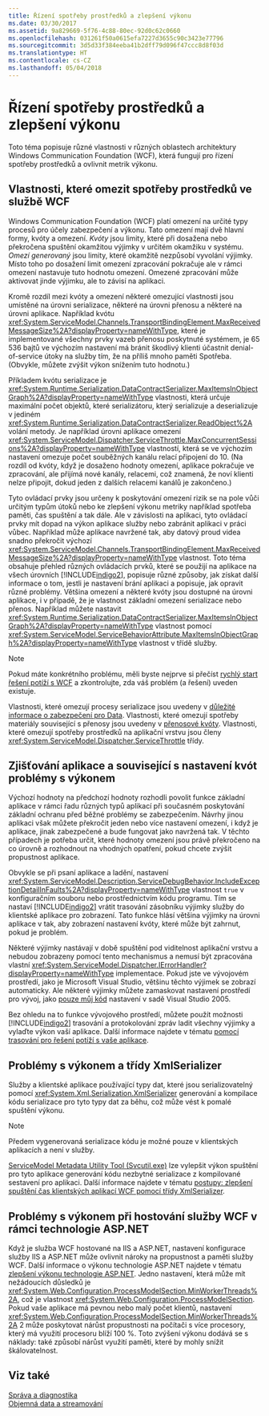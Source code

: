 ```yaml
---
title: Řízení spotřeby prostředků a zlepšení výkonu
ms.date: 03/30/2017
ms.assetid: 9a829669-5f76-4c88-80ec-92d0c62c0660
ms.openlocfilehash: 031261f50a0615efa7227d3655c90c3423e77796
ms.sourcegitcommit: 3d5d33f384eeba41b2dff79d096f47ccc8d8f03d
ms.translationtype: HT
ms.contentlocale: cs-CZ
ms.lasthandoff: 05/04/2018
---
```

# <a name="controlling-resource-consumption-and-improving-performance"></a>Řízení spotřeby prostředků a zlepšení výkonu
Toto téma popisuje různé vlastnosti v různých oblastech architektury Windows Communication Foundation (WCF), která fungují pro řízení spotřeby prostředků a ovlivnit metrik výkonu.  
  
## <a name="properties-that-constrain-resource-consumption-in-wcf"></a>Vlastnosti, které omezit spotřeby prostředků ve službě WCF  
 Windows Communication Foundation (WCF) platí omezení na určité typy procesů pro účely zabezpečení a výkonu. Tato omezení mají dvě hlavní formy, kvóty a omezení. *Kvóty* jsou limity, které při dosažena nebo překročena spuštění okamžitou výjimky v určitém okamžiku v systému. *Omezí generovaný* jsou limity, které okamžitě nezpůsobí vyvolání výjimky. Místo toho po dosažení limit omezení zpracování pokračuje ale v rámci omezení nastavuje tuto hodnotu omezení. Omezené zpracování může aktivovat jinde výjimku, ale to závisí na aplikaci.  
  
 Kromě rozdíl mezi kvóty a omezení některé omezující vlastnosti jsou umístěné na úrovni serializace, některé na úrovni přenosu a některé na úrovni aplikace. Například kvótu <xref:System.ServiceModel.Channels.TransportBindingElement.MaxReceivedMessageSize%2A?displayProperty=nameWithType>, které je implementované všechny prvky vazeb přenosu poskytnuté systémem, je 65 536 bajtů ve výchozím nastavení má bránit škodlivý klienti účastnit denial-of-service útoky na služby tím, že na příliš mnoho paměti Spotřeba. (Obvykle, můžete zvýšit výkon snížením tuto hodnotu.)  
  
 Příkladem kvótu serializace je <xref:System.Runtime.Serialization.DataContractSerializer.MaxItemsInObjectGraph%2A?displayProperty=nameWithType> vlastnosti, která určuje maximální počet objektů, které serializátoru, který serializuje a deserializuje v jediném <xref:System.Runtime.Serialization.DataContractSerializer.ReadObject%2A> volání metody. Je například úrovni aplikace omezení <xref:System.ServiceModel.Dispatcher.ServiceThrottle.MaxConcurrentSessions%2A?displayProperty=nameWithType> vlastností, která se ve výchozím nastavení omezuje počet souběžných kanálu relací připojení do 10. (Na rozdíl od kvóty, když je dosaženo hodnoty omezení, aplikace pokračuje ve zpracování, ale přijímá nové kanály, relacemi, což znamená, že noví klienti nelze připojit, dokud jeden z dalších relacemi kanálů je zakončeno.)  
  
 Tyto ovládací prvky jsou určeny k poskytování omezení rizik se na pole vůči určitým typům útoků nebo ke zlepšení výkonu metriky například spotřeba paměti, čas spuštění a tak dále. Ale v závislosti na aplikaci, tyto ovládací prvky mít dopad na výkon aplikace služby nebo zabránit aplikaci v práci vůbec. Například může aplikace navržené tak, aby datový proud videa snadno překročit výchozí <xref:System.ServiceModel.Channels.TransportBindingElement.MaxReceivedMessageSize%2A?displayProperty=nameWithType> vlastnost. Toto téma obsahuje přehled různých ovládacích prvků, které se použijí na aplikace na všech úrovních [!INCLUDE[indigo2](../../../includes/indigo2-md.md)], popisuje různé způsoby, jak získat další informace o tom, jestli je nastavení brání aplikaci a popisuje, jak opravit různé problémy. Většina omezení a některé kvóty jsou dostupné na úrovni aplikace, i v případě, že je vlastnost základní omezení serializace nebo přenos. Například můžete nastavit <xref:System.Runtime.Serialization.DataContractSerializer.MaxItemsInObjectGraph%2A?displayProperty=nameWithType> vlastnost pomocí <xref:System.ServiceModel.ServiceBehaviorAttribute.MaxItemsInObjectGraph%2A?displayProperty=nameWithType> vlastnost v třídě služby.  
  
> [!NOTE]
>  Pokud máte konkrétního problému, měli byste nejprve si přečíst [rychlý start řešení potíží s WCF](../../../docs/framework/wcf/wcf-troubleshooting-quickstart.md) a zkontrolujte, zda váš problém (a řešení) uveden existuje.  
  
 Vlastnosti, které omezují procesy serializace jsou uvedeny v [důležité informace o zabezpečení pro Data](../../../docs/framework/wcf/feature-details/security-considerations-for-data.md). Vlastnosti, které omezují spotřeby materiály související s přenosy jsou uvedeny v [přenosové kvóty](../../../docs/framework/wcf/feature-details/transport-quotas.md). Vlastnosti, které omezují spotřeby prostředků na aplikační vrstvu jsou členy <xref:System.ServiceModel.Dispatcher.ServiceThrottle> třídy.  
  
## <a name="detecting-application-and-performance-issues-related-to-quota-settings"></a>Zjišťování aplikace a související s nastavení kvót problémy s výkonem  
 Výchozí hodnoty na předchozí hodnoty rozhodli povolit funkce základní aplikace v rámci řadu různých typů aplikací při současném poskytování základní ochranu před běžné problémy se zabezpečením. Návrhy jinou aplikaci však můžete překročit jeden nebo více nastavení omezení, i když je aplikace, jinak zabezpečené a bude fungovat jako navržená tak. V těchto případech je potřeba určit, které hodnoty omezení jsou právě překročeno na co úrovně a rozhodnout na vhodných opatření, pokud chcete zvýšit propustnost aplikace.  
  
 Obvykle se při psaní aplikace a ladění, nastavení <xref:System.ServiceModel.Description.ServiceDebugBehavior.IncludeExceptionDetailInFaults%2A?displayProperty=nameWithType> vlastnost `true` v konfiguračním souboru nebo prostřednictvím kódu programu. Tím se nastaví [!INCLUDE[indigo2](../../../includes/indigo2-md.md)] vrátit trasování zásobníku výjimky služby do klientské aplikace pro zobrazení. Tato funkce hlásí většina výjimky na úrovni aplikace v tak, aby zobrazení nastavení kvóty, které může být zahrnut, pokud je problém.  
  
 Některé výjimky nastávají v době spuštění pod viditelnost aplikační vrstvu a nebudou zobrazeny pomocí tento mechanismus a nemusí být zpracována vlastní <xref:System.ServiceModel.Dispatcher.IErrorHandler?displayProperty=nameWithType> implementace. Pokud jste ve vývojovém prostředí, jako je Microsoft Visual Studio, většinu těchto výjimek se zobrazí automaticky. Ale některé výjimky můžete zamaskovat nastavení prostředí pro vývoj, jako [pouze můj kód](http://go.microsoft.com/fwlink/?LinkId=82174) nastavení v sadě Visual Studio 2005.  
  
 Bez ohledu na to funkce vývojového prostředí, můžete použít možnosti [!INCLUDE[indigo2](../../../includes/indigo2-md.md)] trasování a protokolování zpráv ladit všechny výjimky a vylaďte výkon vaší aplikace. Další informace najdete v tématu [pomocí trasování pro řešení potíží s vaše aplikace](../../../docs/framework/wcf/diagnostics/tracing/using-tracing-to-troubleshoot-your-application.md).  
  
## <a name="performance-issues-and-xmlserializer"></a>Problémy s výkonem a třídy XmlSerializer  
 Služby a klientské aplikace používající typy dat, které jsou serializovatelný pomocí <xref:System.Xml.Serialization.XmlSerializer> generování a kompilace kódu serializace pro tyto typy dat za běhu, což může vést k pomalé spuštění výkonu.  
  
> [!NOTE]
>  Předem vygenerovaná serializace kódu je možné pouze v klientských aplikacích a není v služby.  
  
 [ServiceModel Metadata Utility Tool (Svcutil.exe)](../../../docs/framework/wcf/servicemodel-metadata-utility-tool-svcutil-exe.md) lze vylepšit výkon spuštění pro tyto aplikace generování kódu nezbytné serializace z kompilované sestavení pro aplikaci. Další informace najdete v tématu [postupy: zlepšení spuštění čas klientských aplikací WCF pomocí třídy XmlSerializer](../../../docs/framework/wcf/feature-details/startup-time-of-wcf-client-applications-using-the-xmlserializer.md).  
  
## <a name="performance-issues-when-hosting-wcf-services-under-aspnet"></a>Problémy s výkonem při hostování služby WCF v rámci technologie ASP.NET  
 Když je služba WCF hostované na IIS a ASP.NET, nastavení konfigurace služby IIS a ASP.NET může ovlivnit nároky na propustnost a paměti služby WCF.  Další informace o výkonu technologie ASP.NET najdete v tématu [zlepšení výkonu technologie ASP.NET](http://go.microsoft.com/fwlink/?LinkId=186462).  Jedno nastavení, která může mít nežádoucích důsledků je <xref:System.Web.Configuration.ProcessModelSection.MinWorkerThreads%2A>, což je vlastnost <xref:System.Web.Configuration.ProcessModelSection>. Pokud vaše aplikace má pevnou nebo malý počet klientů, nastavení <xref:System.Web.Configuration.ProcessModelSection.MinWorkerThreads%2A> 2 může poskytovat nárůst propustnosti na počítači s více procesory, který má využití procesoru blíží 100 %. Toto zvýšení výkonu dodává se s náklady: také způsobí nárůst využití paměti, které by mohly snížit škálovatelnost.  
  
## <a name="see-also"></a>Viz také  
 [Správa a diagnostika](../../../docs/framework/wcf/diagnostics/index.md)  
 [Objemná data a streamování](../../../docs/framework/wcf/feature-details/large-data-and-streaming.md)
